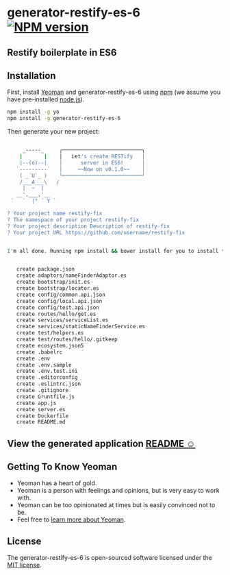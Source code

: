 # generator-restify-es-6 [![NPM version][npm-image]][npm-url]
## Restify boilerplate in ES6

## Installation

First, install [Yeoman](http://yeoman.io) and generator-restify-es-6 using [npm](https://www.npmjs.com/) (we assume you have pre-installed [node.js](https://nodejs.org/)).

```bash
npm install -g yo
npm install -g generator-restify-es-6
```

Then generate your new project:

```bash

     _-----_     ╭──────────────────────────╮
    |       |    │   Let's create RESTify   │
    |--(o)--|    │      server in ES6!      │
   `---------´   │     ~~Now on v0.1.0~~    │
    ( _´U`_ )    ╰──────────────────────────╯
    /___A___\   /
     |  ~  |
   __'.___.'__
 ´   `  |° ´ Y `

? Your project name restify-fix
? The namespace of your project restify-fix
? Your project description Description of restify-fix
? Your project URL https://github.com/username/restify-fix


I'm all done. Running npm install && bower install for you to install the required dependencies. If this fails, try running the command yourself.


   create package.json
   create adaptors/nameFinderAdaptor.es
   create bootstrap/init.es
   create bootstrap/locator.es
   create config/common.api.json
   create config/local.api.json
   create config/test.api.json
   create routes/hello/get.es
   create services/serviceList.es
   create services/staticNameFinderService.es
   create test/helpers.es
   create test/routes/hello/.gitkeep
   create ecosystem.json5
   create .babelrc
   create .env
   create .env.sample
   create .env.test.ini
   create .editorconfig
   create .eslintrc.json
   create .gitignore
   create Gruntfile.js
   create app.js
   create server.es
   create Dockerfile
   create README.md
```

## View the generated application <u>[README ☺](https://github.com/warrenca/generator-restify-es-6/blob/master/generators/app/templates/README.md)</u>

## Getting To Know Yeoman

 * Yeoman has a heart of gold.
 * Yeoman is a person with feelings and opinions, but is very easy to work with.
 * Yeoman can be too opinionated at times but is easily convinced not to be.
 * Feel free to [learn more about Yeoman](http://yeoman.io/).

## License
The generator-restify-es-6 is open-sourced software licensed under the [MIT license](http://opensource.org/licenses/MIT).

[npm-image]: https://badge.fury.io/js/generator-restify-es-6.svg
[npm-url]: https://npmjs.org/package/generator-restify-es-6
[travis-image]: https://travis-ci.org/warrenca/generator-restify-es-6.svg?branch=master
[travis-url]: https://travis-ci.org/warrenca/generator-restify-es-6
[daviddm-image]: https://david-dm.org/warrenca/generator-restify-es-6.svg?theme=shields.io
[daviddm-url]: https://david-dm.org/warrenca/generator-restify-es-6
[coveralls-image]: https://coveralls.io/repos/warrenca/generator-restify-es-6/badge.svg
[coveralls-url]: https://coveralls.io/r/warrenca/generator-restify-es-6
